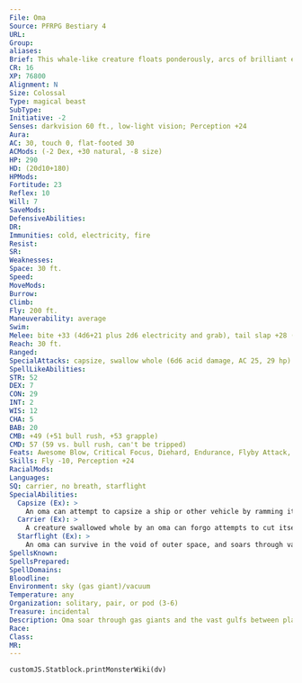 ```yaml
---
File: Oma
Source: PFRPG Bestiary 4
URL: 
Group: 
aliases: 
Brief: This whale-like creature floats ponderously, arcs of brilliant energy filling its mouth and rolling down its body.
CR: 16
XP: 76800
Alignment: N
Size: Colossal
Type: magical beast
SubType: 
Initiative: -2
Senses: darkvision 60 ft., low-light vision; Perception +24
Aura: 
AC: 30, touch 0, flat-footed 30
ACMods: (-2 Dex, +30 natural, -8 size)
HP: 290
HD: (20d10+180)
HPMods: 
Fortitude: 23
Reflex: 10
Will: 7
SaveMods: 
DefensiveAbilities: 
DR: 
Immunities: cold, electricity, fire
Resist: 
SR: 
Weaknesses: 
Space: 30 ft.
Speed: 
MoveMods: 
Burrow: 
Climb: 
Fly: 200 ft.
Maneuverability: average
Swim: 
Melee: bite +33 (4d6+21 plus 2d6 electricity and grab), tail slap +28 (4d6+10)
Reach: 30 ft.
Ranged: 
SpecialAttacks: capsize, swallow whole (6d6 acid damage, AC 25, 29 hp)
SpellLikeAbilities: 
STR: 52
DEX: 7
CON: 29
INT: 2
WIS: 12
CHA: 5
BAB: 20
CMB: +49 (+51 bull rush, +53 grapple)
CMD: 57 (59 vs. bull rush, can't be tripped)
Feats: Awesome Blow, Critical Focus, Diehard, Endurance, Flyby Attack, Great Fortitude, Improved Bull Rush, Power Attack, Staggering Critical, Vital Strike
Skills: Fly -10, Perception +24
RacialMods: 
Languages: 
SQ: carrier, no breath, starflight
SpecialAbilities:
  Capsize (Ex): >
    An oma can attempt to capsize a ship or other vehicle by ramming it as a charge attack and attempting a combat maneuver check. The DC of this check is 25, or the result of the captain's Profession (sailor) check, whichever is higher. For each size category the ship is larger than the oma, the oma takes a cumulative -10 penalty on this combat maneuver check.
  Carrier (Ex): >
    A creature swallowed whole by an oma can forgo attempts to cut itself out and instead attempt a DC 20 Reflex save on its turn. Success allows the creature to move into the creature's larger second stomach, where it can ride safely for an indefinite period without taking damage. When a passenger wishes to leave, it can cut its way free using the normal rules, or attempt an additional DC 20 Reflex save to be safely excreted in a square adjacent to the oma. An oma's carrier stomach can hold up to one Gargantuan creature (or twice as many creatures of the next smallest size: two Huge creatures, four Large, and so on). At its option, an oma can choose to forgo the normal bite damage of swallowing whole, but not the acid damage of the first stomach.
  Starflight (Ex): >
    An oma can survive in the void of outer space, and soars through vacuum at incredible speed. Although exact travel times vary, a trip between two planets within a solar system should take 3d20 days, while one to another system should take 3d20 weeks (or more, at the GM's discretion), provided the oma knows the way to its destination.
SpellsKnown: 
SpellsPrepared: 
SpellDomains: 
Bloodline: 
Environment: sky (gas giant)/vacuum
Temperature: any
Organization: solitary, pair, or pod (3-6)
Treasure: incidental
Description: Oma soar through gas giants and the vast gulfs between planets on magical electromagnetic fields, feeding on cosmic materials strained from planetary rings and atmospheres with their energy baleen. Anything ingested by an oma is eventually sequestered in a surprisingly habitable second stomach before being excreted, and some alien creatures use oma as living starships, using telepathy to guide the colossi through the void. A typical oma is 150 feet long and weighs 250 tons.
Race: 
Class: 
MR: 
---
```

```dataviewjs
customJS.Statblock.printMonsterWiki(dv)
```
